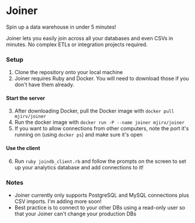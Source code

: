 # Joiner
Spin up a data warehouse in under 5 minutes!

Joiner lets you easily join across all your databases and even CSVs in minutes. No complex ETLs or integration projects required.

### Setup
1. Clone the repository onto your local machine
2. Joiner requires Ruby and Docker. You will need to download those if you don't have them already.
#### Start the server
3. After downloading Docker, pull the Docker image with `docker pull mjirv/joiner`
4. Run the docker image with `docker run -P --name joiner mjirv/joiner`
5. If you want to allow connections from other computers, note the port it's running on (using `docker ps`) and make sure it's open
#### Use the client
6. Run `ruby joindb_client.rb` and follow the prompts on the screen to set up your analytics database and add connections to it!

### Notes
- Joiner currently only supports PostgreSQL and MySQL connections plus CSV imports. I'm adding more soon!
- Best practice is to connect to your other DBs using a read-only user so that your Joiner can't change your production DBs
